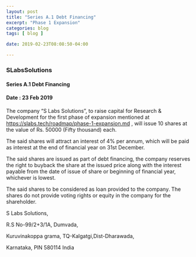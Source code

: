```yaml
---
layout: post
title: "Series A.1 Debt Financing"
excerpt: "Phase 1 Expansion"
categories: blog
tags: [ blog ]

date: 2019-02-23T08:08:50-04:00

---
```




### SLabsSolutions

#### Series A.1 Debt Financing
#### Date : 23 Feb 2019


The company “S Labs Solutions”, to raise capital for Research & Development for the first phase of expansion mentioned at https://slabs.tech/roadmap/phase-1-expansion.md , will issue
10 shares at the value of Rs. 50000 (Fifty thousand) each.

The said shares will attract an interest of 4% per annum, which will be paid as interest at the end of financial year on 31st December.

The said shares are issued as part of debt financing, the company reserves the right to buyback the share at the issued price along with the interest payable from the date of issue of share or beginning of financial year, whichever is lowest.

The said shares to be considered as loan provided to the company. The shares do not provide voting rights or equity in the company for the shareholder.

S Labs  Solutions,

R.S No-99/2+3/1A, Dumvada,

Kuruvinakoppa grama, TQ-Kalgatgi,Dist-Dharawada,

Karnataka, PIN 580114
India
